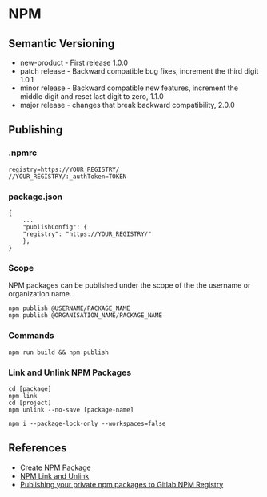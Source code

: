 # NPM

## Semantic Versioning

- new-product - First release 1.0.0
- patch release - Backward compatible bug fixes, increment the third digit 1.0.1
- minor release - Backward compatible new features, increment the middle digit and reset last digit to zero, 1.1.0
- major release - changes that break backward compatibility, 2.0.0

## Publishing

### .npmrc

```
registry=https://YOUR_REGISTRY/
//YOUR_REGISTRY/:_authToken=TOKEN
```

### package.json

```
{
    ...
    "publishConfig": {
    "registry": "https://YOUR_REGISTRY/"
    },
}
```

### Scope

NPM packages can be published under the scope of the the username or organization name.

```
npm publish @USERNAME/PACKAGE_NAME
npm publish @ORGANISATION_NAME/PACKAGE_NAME
```

### Commands

```
npm run build && npm publish
```

### Link and Unlink NPM Packages

```
cd [package]
npm link
cd [project]
npm unlink --no-save [package-name]
```

```
npm i --package-lock-only --workspaces=false
```

## References

- [Create NPM Package](https://www.youtube.com/watch?v=aUX-KXeQcik)
- [NPM Link and Unlink](https://dev.to/erinbush/npm-linking-and-unlinking-2h1g)
- [Publishing your private npm packages to Gitlab NPM Registry](https://shivamarora.medium.com/publishing-your-private-npm-packages-to-gitlab-npm-registry-39d30a791085)
